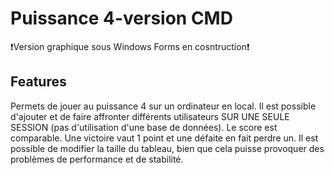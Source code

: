 # Puissance 4-version CMD

❗Version graphique sous Windows Forms en cosntruction❗

## Features

Permets de jouer au puissance 4 sur un ordinateur en local.
Il est possible d'ajouter et de faire affronter différents utilisateurs SUR UNE SEULE SESSION (pas d'utilisation d'une base de données). Le score est comparable. Une victoire vaut 1 point et une défaite en fait perdre un.
Il est possible de modifier la taille du tableau, bien que cela puisse provoquer des problèmes de performance et de stabilité.
